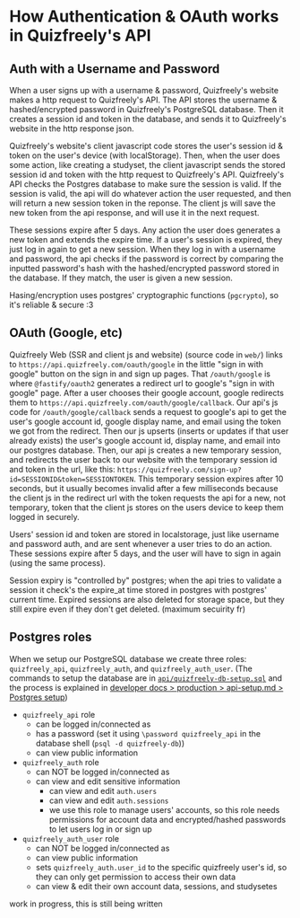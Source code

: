 # How Authentication & OAuth works in Quizfreely's API

## Auth with a Username and Password

When a user signs up with a username & password, Quizfreely's website makes a http request to Quizfreely's API. The API stores the username & hashed/encrypted password in Quizfreely's PostgreSQL database. Then it creates a session id and token in the database, and sends it to Quizfreely's website in the http response json.

Quizfreely's website's client javascript code stores the user's session id & token on the user's device (with localStorage). Then, when the user does some action, like creating a studyset, the client javascript sends the stored session id and token with the http request to Quizfreely's API. Quizfreely's API checks the Postgres database to make sure the session is valid. If the session is valid, the api will do whatever action the user requested, and then will return a new session token in the reponse. The client js will save the new token from the api response, and will use it in the next request.

These sessions expire after 5 days. Any action the user does generates a new token and extends the expire time. If a user's session is expired, they just log in again to get a new session. When they log in with a username and password, the api checks if the password is correct by comparing the inputted password's hash with the hashed/encrypted password stored in the database. If they match, the user is given a new session.

Hasing/encryption uses postgres' cryptographic functions (`pgcrypto`), so it's reliable & secure :3

## OAuth (Google, etc)

Quizfreely Web (SSR and client js and website) (source code in `web/`) links to `https://api.quizfreely.com/oauth/google` in the little "sign in with google" button on the sign in and sign up pages. That `/oauth/google` is where `@fastify/oauth2` generates a redirect url to google's "sign in with google" page. After a user chooses their google account, google redirects them to `https://api.quizfreely.com/oauth/google/callback`. Our api's js code for `/oauth/google/callback` sends a request to google's api to get the user's google account id, google display name, and email using the token we got from the redirect. Then our js upserts (inserts or updates if that user already exists) the user's google account id, display name, and email into our postgres database. Then, our api js creates a new temporary session, and redirects the user back to our website with the temporary session id and token in the url, like this: `https://quizfreely.com/sign-up?id=SESSIONID&token=SESSIONTOKEN`. This temporary session expires after 10 seconds, but it usually becomes invalid after a few milliseconds because the client js in the redirect url with the token requests the api for a new, not temporary, token that the client js stores on the users device to keep them logged in securely.

Users' session id and token are stored in localstorage, just like username and password auth, and are sent whenever a user tries to do an action. These sessions expire after 5 days, and the user will have to sign in again (using the same process).

Session expiry is "controlled by" postgres; when the api tries to validate a session it check's the expire_at time stored in postgres with postgres' current time. Expired sessions are also deleted for storage space, but they still expire even if they don't get deleted. (maximum secuirity fr)

## Postgres roles

When we setup our PostgreSQL database we create three roles: `quizfreely_api`, `quizfreely_auth`, and `quizfreely_auth_user`. (The commands to setup the database are in [`api/quizfreely-db-setup.sql`](../../../api/quizfreely-db-setup.sql) and the process is explained in [developer docs > production > api-setup.md > Postgres setup](../production/api-setup.md#postgres-setup))

- `quizfreely_api` role
  - can be logged in/connected as
  - has a password (set it using `\password quizfreely_api` in the database shell (`psql -d quizfreely-db`))
  - can view public information
- `quizfreely_auth` role
  - can NOT be logged in/connected as
  - can view and edit sensitive information
    - can view and edit `auth.users`
    - can view and edit `auth.sessions`
    - we use this role to manage users' accounts, so this role needs permissions for account data and encrypted/hashed passwords to let users log in or sign up
- `quizfreely_auth_user` role
  - can NOT be logged in/connected as
  - can view public information
  - sets `quizfreely_auth.user_id` to the specific quizfreely user's id, so they can only get permission to access their own data
  - can view & edit their own account data, sessions, and studysetes

work in progress, this is still being written
